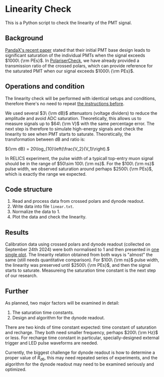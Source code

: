 # Linearity Check

This is a Python script to check the linearity of the PMT signal. 

## Background

[PandaX's recent paper](https://arxiv.org/abs/2401.00373) stated that their initial PMT base design leads to significant saturation of the individual PMTs when the signal exceeds $1000\ {\rm PEs}$. In [PolariserCheck](https://github.com/Westlake-University-Lsc-lab/RELICS_PMT_Data_Analysis/tree/main/PolariserCheck), we have already provided a transmission ratio of the crossed polars, which can provide reference for the saturated PMT when our signal exceeds $1000\ {\rm PEs}$. 

## Operations and condition

The linearity check will be performed with identical setups and conditions, therefore there's no need to repeat [the instructions before](https://github.com/Westlake-University-Lsc-lab/RELICS_PMT_Data_Analysis/blob/main/PolariserCheck/README.md). 

We used several $3\ {\rm dB}$ attenuators (voltage dividers) to reduce the amplitude and avoid ADC saturation. Theoretically, this allows us to measure signals up to $64\ {\rm V}$ with the same percentage error. The next step is therefore to simulate high-energy signals and check the linearity to see when PMT starts to saturate. Theoretically, the transformation between dB and ratio is:

${\rm dB} = 20\log_{10}\left(\frac{V_2}{V_1}\right).$

In RELICS experiment, the pulse width of a typicall top-entry muon signal should be in the range of $50\sim 100\ {\rm ns}$. For the $100\ {\rm ns}$ pulse width, we observed saturation around perhaps $2500\ {\rm PEs}$, which is exactly the range we expected. 

## Code structure

1. Read and process data from crossed polars and dynode readout.
2. Write data into file ```linear.txt```.
3. Normalize the data to $1$.
4. Plot the data and check the linearity.

## Results

Calibration data using crossed polars and dynode readout (collected on September 24th 2024) were both normalised to $1$ and then presented in [one single plot](https://github.com/Westlake-University-Lsc-lab/RELICS_PMT_Data_Analysis/blob/main/LinearityCheck/img/final.png). The linearity relation obtained from both ways is "almost" the same (still needs quantitative comparison). For $100\ {\rm ns}$ pulse width, the linearity was preserved until $2500\ {\rm PEs}$, and then the signal starts to saturate. Measureing the saturation time constant is the next step of our research. 

## Further

As planned, two major factors will be examined in detail:

1. The saturation time constants. 
2. Design and algorithm for the dynode readout.

There are two kinds of time constant expected: time constant of saturation and recharge. They both need smaller frequency, perhaps $200\ {\rm Hz}$ or less. For recharge time constant in particular, specially-designed external trigger and LED pulse waveforms are needed. 

Currently, the biggest challenge for dynode readout is how to determine a proper value of $R_{d6}$, this may need repeated series of experiments, and the algorithm for the dynode readout may need to be examined seriously and optimized.